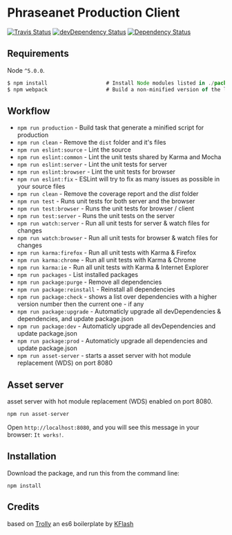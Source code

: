 # Phraseanet Production Client
[![Travis Status][trav_img]][trav_site]
[![devDependency Status](https://david-dm.org/lostdalek/Phraseanet-production-client/dev-status.svg)](https://david-dm.org/lostdalek/Phraseanet-production-client#info=devDependencies)
[![Dependency Status](https://david-dm.org/lostdalek/Phraseanet-production-client.svg)](https://david-dm.org/lostdalek/Phraseanet-production-client)


## Requirements

Node `^5.0.0`.

```js
$ npm install                   # Install Node modules listed in ./package.json
$ npm webpack                   # Build a non-minified version of the library
```

## Workflow

* `npm run production` - Build task that generate a minified script for production
* `npm run clean` - Remove the `dist` folder and it's files
* `npm run eslint:source` - Lint the source
* `npm run eslint:common` - Lint the unit tests shared by Karma and Mocha
* `npm run eslint:server` - Lint the unit tests for server
* `npm run eslint:browser` - Lint the unit tests for browser
* `npm run eslint:fix` - ESLint will try to fix as many issues as possible in your source files
* `npm run clean` - Remove the coverage report and the *dist* folder
* `npm run test` - Runs unit tests for both server and the browser
* `npm run test:browser` - Runs the unit tests for browser / client
* `npm run test:server` - Runs the unit tests on the server
* `npm run watch:server` - Run all unit tests for server & watch files for changes
* `npm run watch:browser` - Run all unit tests for browser & watch files for changes
* `npm run karma:firefox` - Run all unit tests with Karma & Firefox
* `npm run karma:chrome` - Run all unit tests with Karma & Chrome
* `npm run karma:ie` - Run all unit tests with Karma & Internet Explorer
* `npm run packages` - List installed packages
* `npm run package:purge` - Remove all dependencies
* `npm run package:reinstall` - Reinstall all dependencies
* `npm run package:check` - shows a list over dependencies with a higher version number then the current one - if any 
* `npm run package:upgrade` - Automaticly upgrade all devDependencies & dependencies, and update package.json
* `npm run package:dev` - Automaticly upgrade all devDependencies and update package.json
* `npm run package:prod` - Automaticly upgrade all dependencies and update package.json
* `npm run asset-server` - starts a asset server with hot module replacement (WDS) on port 8080

## Asset server

asset server with hot module replacement (WDS) enabled on port 8080.

```js
npm run asset-server
```

Open `http://localhost:8080`, and you will see this message in your browser: `It works!`.

## Installation

Download the package, and run this from the command line:

```
npm install 
```

[trav_img]: https://api.travis-ci.org/lostdalek/Phraseanet-production-client.svg
[trav_site]: https://travis-ci.org/lostdalek/Phraseanet-production-client.svg?branch=master

## Credits

based on [Trolly](https://github.com/Kflash/trolly) an es6 boilerplate by [KFlash](https://github.com/kflash)